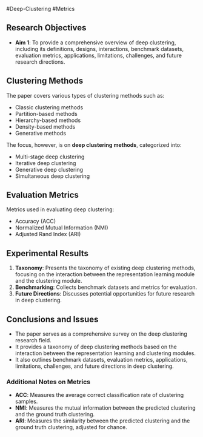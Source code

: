 
#Deep-Clustering #Metrics 
## Research Objectives
- **Aim 1**: To provide a comprehensive overview of deep clustering, including its definitions, designs, interactions, benchmark datasets, evaluation metrics, applications, limitations, challenges, and future research directions.

## Clustering Methods
The paper covers various types of clustering methods such as:
- Classic clustering methods
- Partition-based methods
- Hierarchy-based methods
- Density-based methods
- Generative methods

The focus, however, is on **deep clustering methods**, categorized into:
- Multi-stage deep clustering
- Iterative deep clustering
- Generative deep clustering
- Simultaneous deep clustering

## Evaluation Metrics
Metrics used in evaluating deep clustering:
- Accuracy (ACC)
- Normalized Mutual Information (NMI)
- Adjusted Rand Index (ARI)

## Experimental Results
1. **Taxonomy**: Presents the taxonomy of existing deep clustering methods, focusing on the interaction between the representation learning module and the clustering module.
2. **Benchmarking**: Collects benchmark datasets and metrics for evaluation.
3. **Future Directions**: Discusses potential opportunities for future research in deep clustering.

## Conclusions and Issues
- The paper serves as a comprehensive survey on the deep clustering research field.
- It provides a taxonomy of deep clustering methods based on the interaction between the representation learning and clustering modules.
- It also outlines benchmark datasets, evaluation metrics, applications, limitations, challenges, and future directions in deep clustering.

### Additional Notes on Metrics
- **ACC**: Measures the average correct classification rate of clustering samples.
- **NMI**: Measures the mutual information between the predicted clustering and the ground truth clustering.
- **ARI**: Measures the similarity between the predicted clustering and the ground truth clustering, adjusted for chance.
